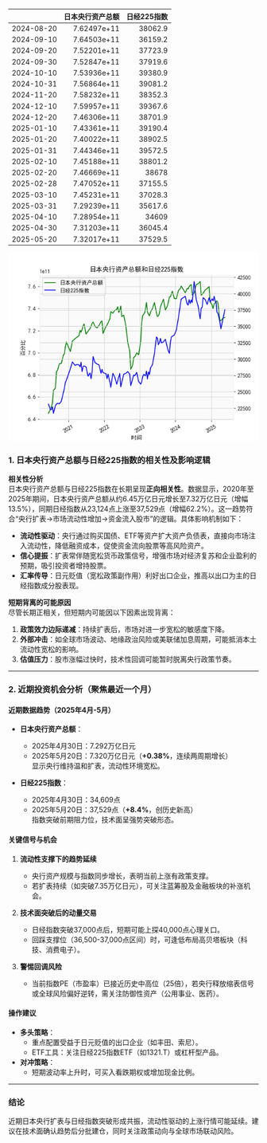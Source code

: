 |            |   日本央行资产总额 |   日经225指数 |
|:-----------|-------------------:|--------------:|
| 2024-08-20 |        7.62497e+11 |       38062.9 |
| 2024-09-10 |        7.64503e+11 |       36159.2 |
| 2024-09-20 |        7.52201e+11 |       37723.9 |
| 2024-09-30 |        7.52847e+11 |       37919.6 |
| 2024-10-10 |        7.53936e+11 |       39380.9 |
| 2024-10-31 |        7.56864e+11 |       39081.2 |
| 2024-11-20 |        7.58232e+11 |       38352.3 |
| 2024-12-10 |        7.59957e+11 |       39367.6 |
| 2024-12-20 |        7.46306e+11 |       38701.9 |
| 2025-01-10 |        7.43361e+11 |       39190.4 |
| 2025-01-20 |        7.40022e+11 |       38902.5 |
| 2025-01-31 |        7.44346e+11 |       39572.5 |
| 2025-02-10 |        7.45188e+11 |       38801.2 |
| 2025-02-20 |        7.46669e+11 |       38678   |
| 2025-02-28 |        7.47052e+11 |       37155.5 |
| 2025-03-10 |        7.45231e+11 |       37028.3 |
| 2025-03-31 |        7.29239e+11 |       35617.6 |
| 2025-04-10 |        7.28954e+11 |       34609   |
| 2025-04-30 |        7.31203e+11 |       36045.4 |
| 2025-05-20 |        7.32017e+11 |       37529.5 |

![图](japan_N225.png)



### 1. 日本央行资产总额与日经225指数的相关性及影响逻辑

**相关性分析**  
日本央行资产总额与日经225指数在长期呈现**正向相关性**。数据显示，2020年至2025年期间，日本央行资产总额从约6.45万亿日元增长至7.32万亿日元（增幅13.5%），同期日经指数从23,124点上涨至37,529点（增幅62.2%）。这一趋势符合“央行扩表→市场流动性增加→资金流入股市”的逻辑。具体影响机制如下：

- **流动性驱动**：央行通过购买国债、ETF等资产扩大资产负债表，直接向市场注入流动性，降低融资成本，促使资金流向股票等高风险资产。
- **信心提振**：扩表常伴随宽松货币政策信号，增强市场对经济复苏和企业盈利的预期，吸引投资者增持股票。
- **汇率传导**：日元贬值（宽松政策副作用）利好出口企业，推高以出口为主的日经指数成分股表现。

**短期背离的可能原因**  
尽管长期正相关，但短期内可能因以下因素出现背离：  
1. **政策效力边际递减**：持续扩表后，市场对进一步宽松的敏感度下降。  
2. **外部冲击**：如全球市场波动、地缘政治风险或美联储加息周期，可能抵消本土流动性宽松的影响。  
3. **估值压力**：股市涨幅过快时，技术性回调可能暂时脱离央行政策节奏。

---

### 2. 近期投资机会分析（聚焦最近一个月）

#### **近期数据趋势（2025年4月-5月）**
- **日本央行资产总额**：  
  - 2025年4月30日：7.292万亿日元  
  - 2025年5月20日：7.320万亿日元（**+0.38%**，连续两周期增长）  
  显示央行维持温和扩表，流动性环境宽松。

- **日经225指数**：  
  - 2025年4月30日：34,609点  
  - 2025年5月20日：37,529点（**+8.4%**，创历史新高）  
  指数突破前期阻力位，技术面呈强势突破形态。

#### **关键信号与机会**
1. **流动性支撑下的趋势延续**  
   - 央行资产规模与指数同步增长，表明当前上涨有政策支撑。  
   - 若扩表持续（如突破7.35万亿日元），可关注蓝筹股及金融板块的补涨机会。

2. **技术面突破后的动量交易**  
   - 日经指数突破37,000点后，短期可能上探40,000点心理关口。  
   - 回踩支撑位（36,500-37,000点区间）时，可逢低布局高贝塔板块（科技、消费电子）。

3. **警惕回调风险**  
   - 当前指数PE（市盈率）已接近历史中高位（25倍），若央行释放缩表信号或全球风险偏好逆转，需关注防御性资产（公用事业、医药）。

#### **操作建议**
- **多头策略**：  
  - 重点配置受益于日元贬值的出口企业（如丰田、索尼）。  
  - ETF工具：关注日经225指数ETF（如1321.T）或杠杆型产品。  
- **对冲策略**：  
  - 短期波动率上升时，可买入看跌期权或增加现金比例。  

---

### 结论  
近期日本央行扩表与日经指数突破形成共振，流动性驱动的上涨行情可能延续。建议在技术面确认趋势后分批建仓，同时关注政策动向与全球市场联动风险。